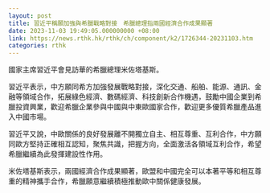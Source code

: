```yaml
---
layout: post
title: 習近平稱願加強與希臘戰略對接　希臘總理指兩國經濟合作成果顯著
date: 2023-11-03 19:49:05.000000000 +08:00
link: https://news.rthk.hk/rthk/ch/component/k2/1726344-20231103.htm
categories: rthk
---
```


國家主席習近平會見訪華的希臘總理米佐塔基斯。

習近平表示，中方願同希方加強發展戰略對接，深化交通、船舶、能源、通訊、金融等領域合作，拓展綠色經濟、數碼經濟、科技創新合作機遇，鼓勵中國企業到希臘投資興業，歡迎希臘企業參與中國與中東歐國家合作，歡迎更多優質希臘產品進入中國市場。

習近平又說，中歐關係的良好發展離不開獨立自主、相互尊重、互利合作，中方願同歐方堅持正確相互認知，聚焦共識，把握方向，全面激活各領域互利合作，希望希臘繼續為此發揮建設性作用。

米佐塔基斯表示，兩國經濟合作成果顯著，歐盟和中國完全可以本著平等和相互尊重的精神攜手合作，希臘願意繼續積極推動歐中關係健康發展。
